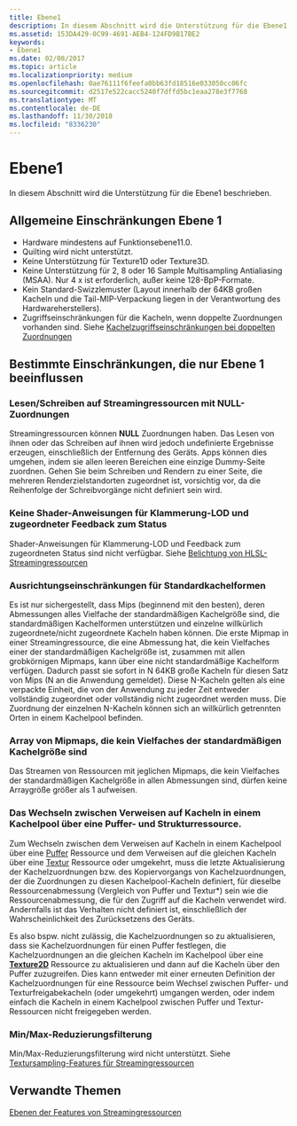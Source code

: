 ```yaml
---
title: Ebene1
description: In diesem Abschnitt wird die Unterstützung für die Ebene1 beschrieben.
ms.assetid: 153DA429-0C99-4691-AEB4-124FD9B17BE2
keywords:
- Ebene1
ms.date: 02/08/2017
ms.topic: article
ms.localizationpriority: medium
ms.openlocfilehash: 0ae76111f6feefa0bb63fd18516e033050cc06fc
ms.sourcegitcommit: d2517e522cacc5240f7dffd5bc1eaa278e3f7768
ms.translationtype: MT
ms.contentlocale: de-DE
ms.lasthandoff: 11/30/2018
ms.locfileid: "8336230"
---
```

# <a name="tier-1"></a>Ebene1


In diesem Abschnitt wird die Unterstützung für die Ebene1 beschrieben.

## <a name="span-idtier1generallimitationsspanspan-idtier1generallimitationsspanspan-idtier1generallimitationsspantier-1-general-limitations"></a><span id="Tier_1_general_limitations"></span><span id="tier_1_general_limitations"></span><span id="TIER_1_GENERAL_LIMITATIONS"></span>Allgemeine Einschränkungen Ebene 1


-   Hardware mindestens auf Funktionsebene11.0.
-   Quilting wird nicht unterstützt.
-   Keine Unterstützung für Texture1D oder Texture3D.
-   Keine Unterstützung für 2, 8 oder 16 Sample Multisampling Antialiasing (MSAA). Nur 4 x ist erforderlich, außer keine 128-BpP-Formate.
-   Kein Standard-Swizzlemuster (Layout innerhalb der 64KB großen Kacheln und die Tail-MIP-Verpackung liegen in der Verantwortung des Hardwareherstellers).
-   Zugriffseinschränkungen für die Kacheln, wenn doppelte Zuordnungen vorhanden sind. Siehe [Kachelzugriffseinschränkungen bei doppelten Zuordnungen](tile-access-limitations-with-duplicate-mappings.md)

## <a name="span-idspecificlimitationsaffectingtier1onlyspanspan-idspecificlimitationsaffectingtier1onlyspanspan-idspecificlimitationsaffectingtier1onlyspanspecific-limitations-affecting-tier-1-only"></a><span id="Specific_limitations_affecting_tier_1_only"></span><span id="specific_limitations_affecting_tier_1_only"></span><span id="SPECIFIC_LIMITATIONS_AFFECTING_TIER_1_ONLY"></span>Bestimmte Einschränkungen, die nur Ebene 1 beeinflussen


### <a name="span-idreadingwritingtostreamingresourcesthathavenullmappingsspanspan-idreadingwritingtostreamingresourcesthathavenullmappingsspanspan-idreadingwritingtostreamingresourcesthathavenullmappingsspanreadingwriting-to-streaming-resources-that-have-null-mappings"></a><span id="Reading_writing_to_streaming_resources_that_have_NULL_mappings"></span><span id="reading_writing_to_streaming_resources_that_have_null_mappings"></span><span id="READING_WRITING_TO_STREAMING_RESOURCES_THAT_HAVE_NULL_MAPPINGS"></span>Lesen/Schreiben auf Streamingressourcen mit NULL-Zuordnungen

Streamingressourcen können **NULL** Zuordnungen haben. Das Lesen von ihnen oder das Schreiben auf ihnen wird jedoch undefinierte Ergebnisse erzeugen, einschließlich der Entfernung des Geräts. Apps können dies umgehen, indem sie allen leeren Bereichen eine einzige Dummy-Seite zuordnen. Gehen Sie beim Schreiben und Rendern zu einer Seite, die mehreren Renderzielstandorten zugeordnet ist, vorsichtig vor, da die Reihenfolge der Schreibvorgänge nicht definiert sein wird.

### <a name="span-idnoshaderinstructionsforclampinglodandmappedstatusfeedbackspanspan-idnoshaderinstructionsforclampinglodandmappedstatusfeedbackspanspan-idnoshaderinstructionsforclampinglodandmappedstatusfeedbackspanno-shader-instructions-for-clamping-lod-and-mapped-status-feedback"></a><span id="No_shader_instructions_for_clamping_LOD_and_mapped_status_feedback"></span><span id="no_shader_instructions_for_clamping_lod_and_mapped_status_feedback"></span><span id="NO_SHADER_INSTRUCTIONS_FOR_CLAMPING_LOD_AND_MAPPED_STATUS_FEEDBACK"></span>Keine Shader-Anweisungen für Klammerung-LOD und zugeordneter Feedback zum Status

Shader-Anweisungen für Klammerung-LOD und Feedback zum zugeordneten Status sind nicht verfügbar. Siehe [Belichtung von HLSL-Streamingressourcen](hlsl-streaming-resources-exposure.md)

### <a name="span-idalignmentconstraintsforstandardtileshapesspanspan-idalignmentconstraintsforstandardtileshapesspanspan-idalignmentconstraintsforstandardtileshapesspanalignment-constraints-for-standard-tile-shapes"></a><span id="Alignment_constraints_for_standard_tile_shapes"></span><span id="alignment_constraints_for_standard_tile_shapes"></span><span id="ALIGNMENT_CONSTRAINTS_FOR_STANDARD_TILE_SHAPES"></span>Ausrichtungseinschränkungen für Standardkachelformen

Es ist nur sichergestellt, dass Mips (beginnend mit den besten), deren Abmessungen alles Vielfache der standardmäßigen Kachelgröße sind, die standardmäßigen Kachelformen unterstützen und einzelne willkürlich zugeordnete/nicht zugeordnete Kacheln haben können. Die erste Mipmap in einer Streamingressource, die eine Abmessung hat, die kein Vielfaches einer der standardmäßigen Kachelgröße ist, zusammen mit allen grobkörnigen Mipmaps, kann über eine nicht standardmäßige Kachelform verfügen. Dadurch passt sie sofort in N 64KB große Kacheln für diesen Satz von Mips (N an die Anwendung gemeldet). Diese N-Kacheln gelten als eine verpackte Einheit, die von der Anwendung zu jeder Zeit entweder vollständig zugeordnet oder vollständig nicht zugeordnet werden muss. Die Zuordnung der einzelnen N-Kacheln können sich an willkürlich getrennten Orten in einem Kachelpool befinden.

### <a name="span-idarrayofmipmapsthatarentamultipleofstandardtilesizespanspan-idarrayofmipmapsthatarentamultipleofstandardtilesizespanspan-idarrayofmipmapsthatarentamultipleofstandardtilesizespanarray-of-mipmaps-that-arent-a-multiple-of-standard-tile-size"></a><span id="Array_of_mipmaps_that_aren_t_a_multiple_of_standard_tile_size"></span><span id="array_of_mipmaps_that_aren_t_a_multiple_of_standard_tile_size"></span><span id="ARRAY_OF_MIPMAPS_THAT_AREN_T_A_MULTIPLE_OF_STANDARD_TILE_SIZE"></span>Array von Mipmaps, die kein Vielfaches der standardmäßigen Kachelgröße sind

Das Streamen von Ressourcen mit jeglichen Mipmaps, die kein Vielfaches der standardmäßigen Kachelgröße in allen Abmessungen sind, dürfen keine Arraygröße größer als 1 aufweisen.

### <a name="span-idswitchingbetweenreferencingtilesinatilepoolviaabufferandtextureresourcespanspan-idswitchingbetweenreferencingtilesinatilepoolviaabufferandtextureresourcespanspan-idswitchingbetweenreferencingtilesinatilepoolviaabufferandtextureresourcespanswitching-between-referencing-tiles-in-a-tile-pool-via-a-buffer-and-texture-resource"></a><span id="Switching_between_referencing_tiles_in_a_tile_pool_via_a_Buffer_and_Texture_resource"></span><span id="switching_between_referencing_tiles_in_a_tile_pool_via_a_buffer_and_texture_resource"></span><span id="SWITCHING_BETWEEN_REFERENCING_TILES_IN_A_TILE_POOL_VIA_A_BUFFER_AND_TEXTURE_RESOURCE"></span>Das Wechseln zwischen Verweisen auf Kacheln in einem Kachelpool über eine Puffer- und Strukturressource.

Zum Wechseln zwischen dem Verweisen auf Kacheln in einem Kachelpool über eine [Puffer](introduction-to-buffers.md) Ressource und dem Verweisen auf die gleichen Kacheln über eine [Textur](introduction-to-textures.md) Ressource oder umgekehrt, muss die letzte Aktualisierung der Kachelzuordnungen bzw. des Kopiervorgangs von Kachelzuordnungen, der die Zuordnungen zu diesen Kachelpool-Kacheln definiert, für dieselbe Ressourcenabmessung (Vergleich von Puffer und Textur\*) sein wie die Ressourcenabmessung, die für den Zugriff auf die Kacheln verwendet wird. Andernfalls ist das Verhalten nicht definiert ist, einschließlich der Wahrscheinlichkeit des Zurücksetzens des Geräts.

Es also bspw. nicht zulässig, die Kachelzuordnungen so zu aktualisieren, dass sie Kachelzuordnungen für einen Puffer festlegen, die Kachelzuordnungen an die gleichen Kacheln im Kachelpool über eine [**Texture2D**](https://msdn.microsoft.com/library/windows/desktop/ff471525) Ressource zu aktualisieren und dann auf die Kacheln über den Puffer zuzugreifen. Dies kann entweder mit einer erneuten Definition der Kachelzuordnungen für eine Ressource beim Wechsel zwischen Puffer- und Texturfreigabekacheln (oder umgekehrt) umgangen werden, oder indem einfach die Kacheln in einem Kachelpool zwischen Puffer und Textur-Ressourcen nicht freigegeben werden.

### <a name="span-idminmaxreductionfilteringspanspan-idminmaxreductionfilteringspanspan-idminmaxreductionfilteringspanminmax-reduction-filtering"></a><span id="Min_Max_reduction_filtering"></span><span id="min_max_reduction_filtering"></span><span id="MIN_MAX_REDUCTION_FILTERING"></span>Min/Max-Reduzierungsfilterung

Min/Max-Reduzierungsfilterung wird nicht unterstützt. Siehe [Textursampling-Features für Streamingressourcen](streaming-resources-texture-sampling-features.md)

## <a name="span-idrelated-topicsspanrelated-topics"></a><span id="related-topics"></span>Verwandte Themen


[Ebenen der Features von Streamingressourcen](streaming-resources-features-tiers.md)

 

 




